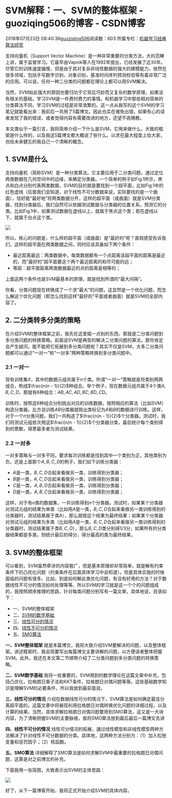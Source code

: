 # SVM解释：一、SVM的整体框架 - guoziqing506的博客 - CSDN博客





2018年07月23日 08:40:36[guoziqing506](https://me.csdn.net/guoziqing506)阅读数：603
所属专栏：[机器学习经典算法研究](https://blog.csdn.net/column/details/25189.html)









支持向量机（Support Vector Machine）是一种非常重要的分类方法，大的范畴上讲，属于监督学习。它最早由Vapnik等人在1992年提出，已经发展了近30年。尽管它的训练速度偏慢，但是由于其对复杂非线性数据的强大的建模能力，依然在很多领域，包括手写数字识别，对象识别，基准时间序列预测检验等有着非常广泛的应用。可以说，任何一种二分类的问题都在理论上都可以用SVM解决。

当然，SVM如此强大的原因也要归功于它背后巧妙而又复杂的数学原理，如果没有相关的基础，学习SVM是一件费时费力的事情。和机器学习中那些相对简单的分类算法不同，学习SVM的过程是非常浩繁的。这一点从我写的这个SVM的学习笔记就能看出来：我前后一共用了5篇博文。因此也实在难免出错，如果有心的读者发现了我的错误，或者觉得内容有需要改进的地方，还望不吝赐教。

本文类似于一篇引言，我将简单介绍一下什么是SVM，它用来做什么，大致的框架是什么样的，以及我这5篇博文都大概说了些什么。以求在最大程度上给大家，也给未来健忘的我自己一个清晰的概念。

## 1. SVM是什么

支持向量机（简称SVM）是一种分类算法。它主要应用于二分类问题，通过定位两类数据在几何空间中的边缘，来确定分类器。一个简单的例子如Fig.1所示，黑点和白点分别代表两类数据，SVM的目的就是要找到一个超平面，比如Fig.1中的红色虚线（后面我们会知道，对于线性不可分数据来说，实际要找的是一个曲面），恰好能“最好地”将两类数据分开，这样的超平面（或曲面）就是SVM分类器，找到分类器后，我们自然可以依据测试数据与分类器的位置关系，预测它的分类。比如Fig.1中，如果测试数据在虚线以上，就属于黑点这个类；若在虚线以下，就属于白点这个类。



![](https://img-blog.csdn.net/20180719152530434?watermark/2/text/aHR0cHM6Ly9ibG9nLmNzZG4ubmV0L2d1b3ppcWluZzUwNg==/font/5a6L5L2T/fontsize/400/fill/I0JBQkFCMA==/dissolve/70)


所以，核心的问题是，什么样的超平面（或曲面）是“最好的”呢？直观感受告诉我们，这样的超平面在两类数据之间，同时应该具备如下两个条件：
- 最近距离最远：两类数据中，每类数据都有一个点距离该超平面的距离是最近的，而“最好的”超平面要这个两个最近距离的和尽可能的远；
- 等距：超平面距离两类数据最近的点的距离是相等的；

上面这两个条件也是SVM最基本的原理，就是找到所谓的“最大间隔”。

你看，分类问题现在转换成了一个求“最大”的问题，这显然是一个优化问题，而怎么解这个优化问题（即怎么找到这样“最好的”平面或者曲面）就是SVM的全部内容了。

## 2. 二分类转多分类的策略

在介绍SVM的整体框架之前，我先在这里插一点别的东西，那就是二分类问题到多分类问题的转换策略。前面说SVM是典型的解决二分类问题的算法，那你肯定会产生疑问，能不能把它拓展到多分类问题呢？其实不仅是SVM，大多二分类问题都可以通过“一对一”和“一对多”两种策略转换到多分类问题中。

### 2.1 一对一

现有训练集$X$，其中的数据元组共属于$n$个类。所谓“一对一”策略就是将类别两两组合，构成$\frac{n(n - 1)}{2}$种组合。举个例子，现在数据元组共属于4个类$A, B, C, D$，那就有6种组合：$AB, AC, AD, BC, BD, CD$。

训练时，按照这6种组合分别挑出对应的训练数据，按照相应的算法（比如SVM）构造分类器。比方说训练$AB$分类器就挑出类标记为$A$和$B$的数据进行训练。这样，对于一个$n$分类问题，我们一共构造了$\frac{n(n - 1)}{2}$个分类器。测试时，我们将测试元组依次用这$\frac{n(n - 1)}{2}$个分类器分类，最后统计每个类别得到的票数，得票最多者为测试结果。

### 2.2 一对多

一对多策略与一对多不同，要求每次训练都是找到其中一个类别为正，其他类别为负。还是上面那个$A, B, C, D$的例子，我们如下训练分类器：
- $A$是一类，$B, C, D$合起来看做另一类，训练得到分类器；
- $B$是一类，$A, C, D$合起来看做另一类，训练得到分类器；
- $C$是一类，$A, B, D$合起来看做另一类，训练得到分类器；
- $D$是一类，$A, B, C$合起来看做另一类，训练得到分类器；

这样，对于有$n$类的数据集，一共训练得到$n$个分类器。测试时，如果某个分类器对测试元组的结果为单类（比如用$A$是一类，$B, C, D$合起来看做另一类训练得到的分类器时，测试结果属于类$A$），那么就按这个结果为最终结果；如果某个分类器对测试元组的结果为多类（比如用$A$是一类，$B, C, D$合起来看做另一类训练得到的分类器时，测试结果属于类$B, C, D$），那么$B, C, D$类分别得$1/3$分，如果所有的分类器结果都是多类，则统计最后的得分，得分最高的类为最终结果。

## 3. SVM的整体框架

可以看到，SVM虽然牵涉的内容极广，但是基本原理却非常简单，就是解有约束条件下的凸优化问题（约束条件在后面具体学习中会知道）。但是具体实施的时候面临的问题有很多。比如，到底如何解此类优化问题，有没有好用的方法？对于数据线性不可分的情况如何处理等等。所以SVM的学习就是这一个个的问题组成的，我按照顺序推理的思路，针对每类问题分别写有一篇文章，具体地说，目录如下：
- 一、SVM的整体框架
- 二、[SVM的数学基础](https://blog.csdn.net/guoziqing506/article/details/81117820)
- 三、[线性可分的情况](https://blog.csdn.net/guoziqing506/article/details/81119449)
- 四、[线性不可分的情况](https://blog.csdn.net/guoziqing506/article/details/81120354)
- 五、[SMO算法](https://blog.csdn.net/guoziqing506/article/details/81155323)

**一、SVM整体框架** 就是本篇博文，我将大致介绍SVM要解决的问题，以及整体框架。讲述框架时，我会简要写出每篇博文主要讲解的问题，以方便读者整体把握SVM。此外，我还在本文第二节顺带介绍了二分类问题到多分类问题的转换策略。

**二、SVM数学基础** 我将一些重要的，SVM用到的数学理论在这篇文章中补充，包括凸优化，拉格朗日乘子法和KKT条件，拉格朗日对偶问题等等。这些基础数学知识是理解SVM的必要条件，所以我放到最前面说。

**三、线性可分的情况** 介绍在数据线性可分的情况下，SVM算法是如何确定最佳分离超平面的。这篇文章中将展现利用拉格朗日对偶转换优化问题的详细过程，以及计算的结果。当然，具体求解拉格朗日对偶问题要用到SMO算法，这又是一大块内容，为了清晰把握SVM的主要脉络，我将SMO算法放到最后最后一篇博文去讲

**四、线性不可分的情况** 线性可分情况的拓展，通过线性模型和非线性模型两种方法解决了针对线性不可分数据的分类。具体地，这两种方法分别为：（1）加入松弛变量和惩罚因子；（2）核函数。

**五、SMO算法** 详细解释了SMO算法是如何求解SVM中最重要的拉格朗日对偶问题，这算是对之前博文的补充。

下面我用一张简图，大致表示出SVM的主体思路：



![](https://img-blog.csdn.net/20180722145436517?watermark/2/text/aHR0cHM6Ly9ibG9nLmNzZG4ubmV0L2d1b3ppcWluZzUwNg==/font/5a6L5L2T/fontsize/400/fill/I0JBQkFCMA==/dissolve/70)


好了，从下一篇博客开始，我将正式开始介绍SVM的具体内容。



